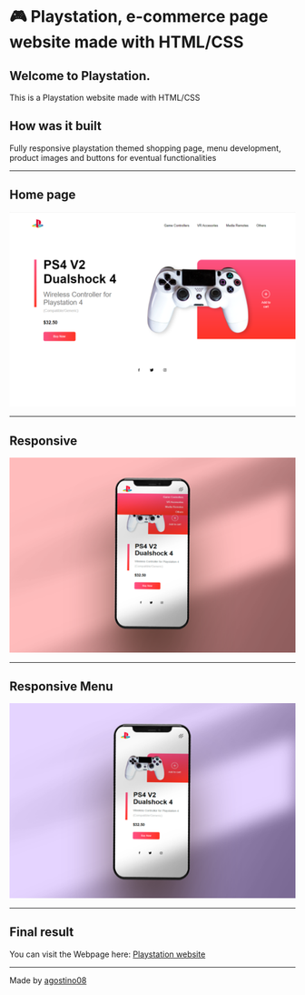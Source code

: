# :video_game: Playstation, e-commerce page website made with HTML/CSS

 ## Welcome to Playstation.
 
This is a Playstation website made with HTML/CSS

## How was it built 

Fully responsive playstation themed shopping page, menu development, product images and buttons for eventual functionalities


-----
## Home page

![Home](./img/play1.png)

-----
## Responsive

![Home](./img/play2.png)

-----

## Responsive Menu

![Home](./img/play3.png)


-----
## Final result

You can visit the Webpage here: [Playstation website](https://main.d2b1wi4pk2o5v9.amplifyapp.com/)

-----

Made by [agostino08](https://github.com/agostino08)
